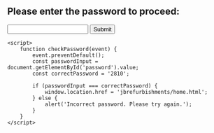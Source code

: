 <html lang="en">
<head>
    <meta charset="UTF-8">
    <meta name="viewport" content="width=device-width, initial-scale=1.0">
    <title>Password Page</title>
</head>
<body>
    <h2>Please enter the password to proceed:</h2>
    <form id="passwordForm" onsubmit="checkPassword(event)">
        <input type="password" id="password" name="password" required>
        <button type="submit">Submit</button>
    </form>

    <script>
        function checkPassword(event) {
            event.preventDefault();
            const passwordInput = document.getElementById('password').value;
            const correctPassword = '2810';

            if (passwordInput === correctPassword) {
                window.location.href = 'jbrefurbishments/home.html';
            } else {
                alert('Incorrect password. Please try again.');
            }
        }
    </script>
</body>
</html>